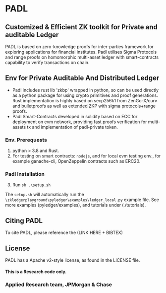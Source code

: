 # PADL 
## Customized & Efficient ZK toolkit for Private and auditable Ledger

PADL is based on zero-knowledge proofs for inter-parties framework for exploring applications for financial institutes. Padl utilises Sigma Protocols and range proofs on homomorphic multi-asset ledger with smart-contracts capability to verify transactions on chain.

## Env for Private Auditable And Distributed Ledger
- Padl includes rust lib 'zkbp' wrapped in python, so can be used directly as a python package for using crypto primitives and proof generations. 
  Rust implementation is highly based on secp256k1 from ZenGo-X/curv and bulletproofs as well as extended ZKP with sigma protocols+range proofs.
- Padl Smart-Contracts developed in solidity based on ECC for deployment on evm network, providing fast proofs verification for multi-assets tx and implementation of padl-private token.


### Env. Prerequests
1. python > 3.8 and Rust.
2. For testing on smart contracts: `nodejs`, and for local evm testing env., for example ganache-cli, OpenZeppelin contracts such as ERC20.

### Padl Installation
3. Run `sh .\setup.sh`

The `setup.sh` will automatically run the `\zkledgerplayground\pyledger\examples\ledger_local.py` example file.
See more examples (pyledger/examples), and tutorials under (./tutorials).

## Citing PADL
To cite PADL, please reference the (LINK HERE + BIBTEX)

## License
PADL has a Apache v2-style license, as found in the LICENSE file.


#### This is a Research code only. 

### Applied Research team, JPMorgan & Chase
